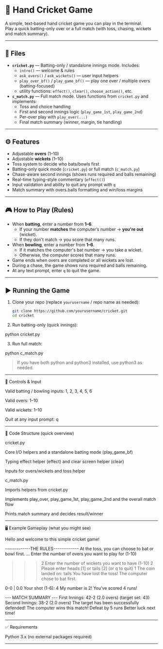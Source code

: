 # 🏏 Hand Cricket Game

A simple, text‑based hand cricket game you can play in the terminal.  
Play a quick batting-only over or a full match (with toss, chasing, wickets and match summary).

---

## 📂 Files
- **`cricket.py`** — Batting-only / standalone innings mode. Includes:
  - `intro()` — welcome & rules
  - `ask_overs()` / `ask_wickets()` — user input helpers
  - `play_over_bf()` / `play_game_bf()` — play one over / multiple overs (batting-focused)
  - utility functions: `effect()`, `clear()`, `choose_action()`, etc.
- **`c_match.py`** — Full match mode. Uses functions from `cricket.py` and implements:
  - Toss and choice handling
  - First and second innings logic (`play_game_1st`, `play_game_2nd`)
  - Per-over play with `play_over(...)`
  - Final match summary (winner, margin, tie handling)

---

## ⚙️ Features
- Adjustable **overs** (1–10)
- Adjustable **wickets** (1–10)
- Toss system to decide who bats/bowls first
- Batting-only quick mode (`cricket.py`) or full match (`c_match.py`)
- Chase-aware second innings (shows runs required and balls remaining)
- Real-time typing-style commentary (`effect()`)
- Input validation and ability to quit any prompt with `q`
- Match summary with overs.balls formatting and win/loss margins

---

## 🎮 How to Play (Rules)
- When **batting**, enter a number from **1–6**.
  - If your number **matches** the computer’s number → **you're out** (wicket).
  - If they don't match → you score that many runs.
- When **bowling**, enter a number from **1–6**.
  - If it matches the computer's bat number → you take a wicket.
  - Otherwise, the computer scores that many runs.
- Game ends when overs are completed or all wickets are lost.
- During a chase, the game shows runs required and balls remaining.
- At any text prompt, enter `q` to quit the game.

---

## ▶️ Running the Game
1. Clone your repo (replace `yourusername` / repo name as needed):
   ```bash
   git clone https://github.com/yourusername/cricket.git
   cd cricket

2. Run batting-only (quick innings):

python cricket.py


3. Run full match:

python c_match.py



> If you have both python and python3 installed, use python3 as needed.




---

🧭 Controls & Input

Valid batting / bowling inputs: 1, 2, 3, 4, 5, 6

Valid overs: 1–10

Valid wickets: 1–10

Quit at any input prompt: q



---

🧩 Code Structure (quick overview)

cricket.py

Core I/O helpers and a standalone batting mode (play_game_bf)

Typing effect helper (effect) and clear screen helper (clear)

Inputs for overs/wickets and toss helper


c_match.py

Imports helpers from cricket.py

Implements play_over, play_game_1st, play_game_2nd and the overall match flow

Prints match summary and decides result/winner




---

🖥 Example Gameplay (what you might see)

Hello and welcome to this simple cricket game!

-------------THE RULES-------------
At the toss, you can choose to bat or bowl first.
...
Enter the number of overs you want to play for (1-10)
>>> 2
Enter the number of wickets you want to have (1-10)
>>> 2
Please enter heads [1] or tails [2] (or q to quit)
>>> 1
The coin landed on: tails
You have lost the toss!
The computer chose to bat first.

0-0 | 0.0
Your shot (1-6): 4
My number is 2!
You've scored 4 runs!

--- MATCH SUMMARY ---
First Innings: 42-2 (2.0 overs) (target set: 43)
Second Innings: 38-2 (2.0 overs)
The target has been successfully defended! The computer wins this match!
Defeat by 5 runs
Better luck next time!


---

✅ Requirements

Python 3.x (no external packages required)

---

